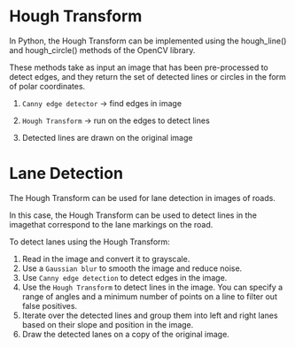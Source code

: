 # Hough Transform

In Python, the Hough Transform can be implemented using the hough_line() and hough_circle() methods of the OpenCV library.

These methods take as input an image that has been pre-processed to detect edges, and they return the set of detected lines or circles in the form of polar coordinates.

1. `Canny edge detector` -> find edges in image

2. `Hough Transform` -> run on the edges to detect lines

3. Detected lines are drawn on the original image

# Lane Detection

The Hough Transform can be used for lane detection in images of roads.

In this case, the Hough Transform can be used to detect lines in the imagethat correspond to the lane markings on the road.

To detect lanes using the Hough Transform:

1. Read in the image and convert it to grayscale.
2. Use a `Gaussian blur` to smooth the image and reduce noise.
3. Use `Canny edge detection` to detect edges in the image.
4. Use the `Hough Transform` to detect lines in the image. You can specify a range of angles and a minimum number of points on a line to filter out false positives.
5. Iterate over the detected lines and group them into left and right lanes based on their slope and position in the image.
6. Draw the detected lanes on a copy of the original image.
